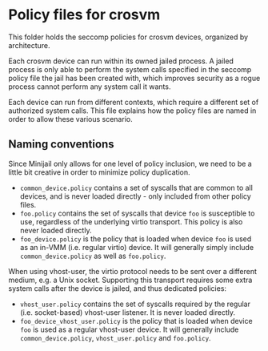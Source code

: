 # Policy files for crosvm

This folder holds the seccomp policies for crosvm devices, organized by architecture.

Each crosvm device can run within its owned jailed process. A jailed process is only able to perform
the system calls specified in the seccomp policy file the jail has been created with, which improves
security as a rogue process cannot perform any system call it wants.

Each device can run from different contexts, which require a different set of authorized system
calls. This file explains how the policy files are named in order to allow these various scenario.

## Naming conventions

Since Minijail only allows for one level of policy inclusion, we need to be a little bit creative in
order to minimize policy duplication.

- `common_device.policy` contains a set of syscalls that are common to all devices, and is never
  loaded directly - only included from other policy files.
- `foo.policy` contains the set of syscalls that device `foo` is susceptible to use, regardless of
  the underlying virtio transport. This policy is also never loaded directly.
- `foo_device.policy` is the policy that is loaded when device `foo` is used as an in-VMM (i.e.
  regular virtio) device. It will generally simply include `common_device.policy` as well as
  `foo.policy`.

When using vhost-user, the virtio protocol needs to be sent over a different medium, e.g. a Unix
socket. Supporting this transport requires some extra system calls after the device is jailed, and
thus dedicated policies:

- `vhost_user.policy` contains the set of syscalls required by the regular (i.e. socket-based)
  vhost-user listener. It is never loaded directly.
- `foo_device_vhost_user.policy` is the policy that is loaded when device `foo` is used as a regular
  vhost-user device. It will generally include `common_device.policy`, `vhost_user.policy` and
  `foo.policy`.

